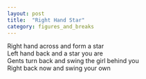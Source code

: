 ```yaml
---
layout: post
title:  "Right Hand Star"
category: figures_and_breaks
---
```


Right hand across and form a star   
Left hand back and a star you are   
Gents turn back and swing the girl behind you   
Right back now and swing your own
